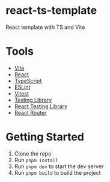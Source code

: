 # react-ts-template
React template with TS and Vite

# Tools
- [Vite](https://vitejs.dev/)
- [React](https://reactjs.org/)
- [TypeScript](https://www.typescriptlang.org/)
- [ESLint](https://eslint.org/)
- [Vitest](https://vitest.dev/)
- [Testing Library](https://testing-library.com/)
- [React Testing Library](https://testing-library.com/docs/react-testing-library/intro/)
- [React Router](https://reactrouter.com/)

# Getting Started
1. Clone the repo
2. Run `pnpm install`
3. Run `pnpm dev` to start the dev server
4. Run `pnpm build` to build the project

